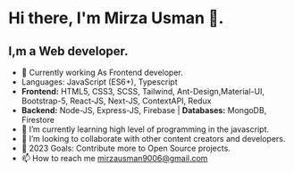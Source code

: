 # Hi there, I'm Mirza Usman 👋.
## I,m a Web developer.
- 🔭 Currently working As Frontend developer.
- Languages: JavaScript (ES6+), Typescript
-  **Frontend:** HTML5, CSS3, SCSS, Tailwind, Ant-Design,Material-UI, Bootstrap-5, React-JS, Next-JS, ContextAPI, Redux
-  **Backend:** Node-JS, Express-JS, Firebase | **Databases:** MongoDB, Firestore
- 🌱 I’m currently learning high level of programming in the javascript.
- 👯 I’m looking to collaborate with other content creators and developers.
- 🥅 2023 Goals: Contribute more to Open Source projects.
- 📫 How to reach me mirzausman9006@gmail.com

<!---
MirzaUsman733/MirzaUsman733 is a ✨ special ✨ repository because its `README.md` (this file) appears on your GitHub profile.
You can click the Preview link to take a look at your changes.
--->

